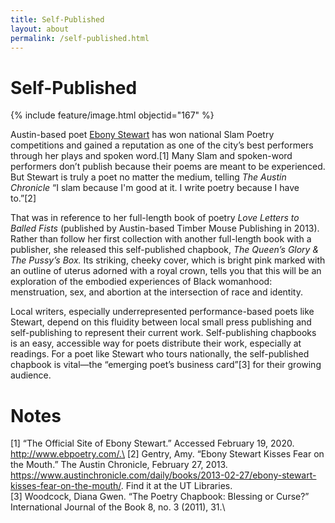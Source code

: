 ```yaml
---
title: Self-Published
layout: about
permalink: /self-published.html
---
```

# Self-Published

{% include feature/image.html objectid="167" %}

Austin-based poet [Ebony Stewart](https://www.ebpoetry.com/) has won national Slam Poetry competitions and gained a reputation as one of the city’s best performers through her plays and spoken word.[1] Many Slam and spoken-word performers don’t publish because their poems are meant to be experienced. But Stewart is truly a poet no matter the medium, telling _The Austin Chronicle_ “I slam because I'm good at it. I write poetry because I have to.”[2]

That was in reference to her full-length book of poetry _Love Letters to Balled Fists_ (published by Austin-based Timber Mouse Publishing in 2013). Rather than follow her first collection with another full-length book with a publisher, she released this self-published chapbook, _The Queen’s Glory & The Pussy’s Box._ Its striking, cheeky cover, which is bright pink marked with an outline of uterus adorned with a royal crown, tells you that this will be an exploration of the embodied experiences of Black womanhood: menstruation, sex, and abortion at the intersection of race and identity.

Local writers, especially underrepresented performance-based poets like Stewart, depend on this fluidity between local small press publishing and self-publishing to represent their current work. Self-publishing chapbooks is an easy, accessible way for poets distribute their work, especially at readings. For a poet like Stewart who tours nationally, the self-published chapbook is vital—the “emerging poet’s business card”[3] for their growing audience.

# Notes
[1] “The Official Site of Ebony Stewart.” Accessed February 19, 2020. http://www.ebpoetry.com/.\
[2] Gentry, Amy. “Ebony Stewart Kisses Fear on the Mouth.” The Austin Chronicle, February 27, 2013. https://www.austinchronicle.com/daily/books/2013-02-27/ebony-stewart-kisses-fear-on-the-mouth/. Find it at the UT Libraries.\
[3] Woodcock, Diana Gwen. “The Poetry Chapbook: Blessing or Curse?” International Journal of the Book 8, no. 3 (2011), 31.\
